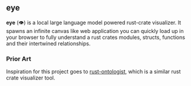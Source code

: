 ## eye

**eye** (👁️) is a local large language model powered rust-crate visualizer. It
spawns an infinite canvas like web application you can quickly load up in your
browser to fully understand a rust crates modules, structs, functions and their
intertwined relationships.

### Prior Art

Inspiration for this project goes to
[rust-ontologist](https://github.com/lava-xyz/rust-ontologist), which is a
similar rust crate visualizer tool.
